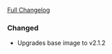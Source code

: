 [Full Changelog][changelog]

### Changed

- Upgrades base image to v2.1.2

[changelog]: https://github.com/hassio-addons/addon-tasmoadmin/compare/v0.5.0...v0.5.1
